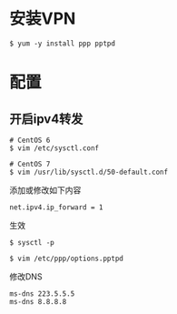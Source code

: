 # 安装VPN

```
$ yum -y install ppp pptpd
```
# 配置

## 开启ipv4转发
```
# CentOS 6
$ vim /etc/sysctl.conf

# CentOS 7
$ vim /usr/lib/sysctl.d/50-default.conf
```

添加或修改如下内容

```
net.ipv4.ip_forward = 1
```

生效
```
$ sysctl -p
```


```
$ vim /etc/ppp/options.pptpd
```

修改DNS
```
ms-dns 223.5.5.5
ms-dns 8.8.8.8
```